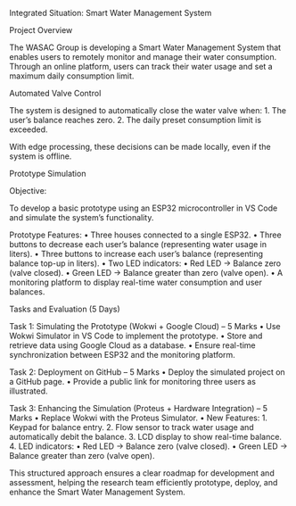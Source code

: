 Integrated Situation: Smart Water Management System

Project Overview

The WASAC Group is developing a Smart Water Management System that enables users to remotely monitor and manage their water consumption. Through an online platform, users can track their water usage and set a maximum daily consumption limit.

Automated Valve Control

The system is designed to automatically close the water valve when:
	1.	The user’s balance reaches zero.
	2.	The daily preset consumption limit is exceeded.

With edge processing, these decisions can be made locally, even if the system is offline.

Prototype Simulation

Objective:

To develop a basic prototype using an ESP32 microcontroller in VS Code and simulate the system’s functionality.

Prototype Features:
	•	Three houses connected to a single ESP32.
	•	Three buttons to decrease each user’s balance (representing water usage in liters).
	•	Three buttons to increase each user’s balance (representing balance top-up in liters).
	•	Two LED indicators:
	•	Red LED → Balance zero (valve closed).
	•	Green LED → Balance greater than zero (valve open).
	•	A monitoring platform to display real-time water consumption and user balances.

Tasks and Evaluation (5 Days)

Task 1: Simulating the Prototype (Wokwi + Google Cloud) – 5 Marks
	•	Use Wokwi Simulator in VS Code to implement the prototype.
	•	Store and retrieve data using Google Cloud as a database.
	•	Ensure real-time synchronization between ESP32 and the monitoring platform.

Task 2: Deployment on GitHub – 5 Marks
	•	Deploy the simulated project on a GitHub page.
	•	Provide a public link for monitoring three users as illustrated.

Task 3: Enhancing the Simulation (Proteus + Hardware Integration) – 5 Marks
	•	Replace Wokwi with the Proteus Simulator.
	•	New Features:
	1.	Keypad for balance entry.
	2.	Flow sensor to track water usage and automatically debit the balance.
	3.	LCD display to show real-time balance.
	4.	LED indicators:
	•	Red LED → Balance zero (valve closed).
	•	Green LED → Balance greater than zero (valve open).

This structured approach ensures a clear roadmap for development and assessment, helping the research team efficiently prototype, deploy, and enhance the Smart Water Management System.
